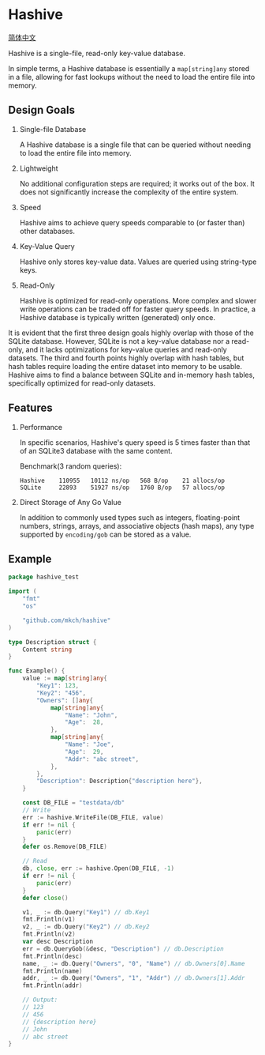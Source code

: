 # Hashive

[简体中文](README.zh-CN.md)

Hashive is a single-file, read-only key-value database.

In simple terms, a Hashive database is essentially a `map[string]any` stored in a file, allowing for fast lookups without the need to load the entire file into memory.

## Design Goals

1. Single-file Database

    A Hashive database is a single file that can be queried without needing to load the entire file into memory.

2. Lightweight

    No additional configuration steps are required; it works out of the box. It does not significantly increase the complexity of the entire system.

3. Speed

    Hashive aims to achieve query speeds comparable to (or faster than) other databases.

4. Key-Value Query

    Hashive only stores key-value data. Values are queried using string-type keys.

5. Read-Only

    Hashive is optimized for read-only operations. More complex and slower write operations can be traded off for faster query speeds. In practice, a Hashive database is typically written (generated) only once.

It is evident that the first three design goals highly overlap with those of the SQLite database. However, SQLite is not a key-value database nor a read-only, and it lacks optimizations for key-value queries and read-only datasets. The third and fourth points highly overlap with hash tables, but hash tables require loading the entire dataset into memory to be usable. Hashive aims to find a balance between SQLite and in-memory hash tables, specifically optimized for read-only datasets.

## Features

1. Performance

    In specific scenarios, Hashive's query speed is 5 times faster than that of an SQLite3 database with the same content.

    Benchmark(3 random queries):

    ```text
    Hashive    110955   10112 ns/op   568 B/op    21 allocs/op
    SQLite     22893    51927 ns/op   1760 B/op   57 allocs/op
    ```

2. Direct Storage of Any Go Value

    In addition to commonly used types such as integers, floating-point numbers, strings, arrays, and associative objects (hash maps), any type supported by `encoding/gob` can be stored as a value.

## Example

```go
package hashive_test

import (
    "fmt"
    "os"

    "github.com/mkch/hashive"
)

type Description struct {
    Content string
}

func Example() {
    value := map[string]any{
        "Key1": 123,
        "Key2": "456",
        "Owners": []any{
            map[string]any{
                "Name": "John",
                "Age":  28,
            },
            map[string]any{
                "Name": "Joe",
                "Age":  29,
                "Addr": "abc street",
            },
        },
        "Description": Description{"description here"},
    }

    const DB_FILE = "testdata/db"
    // Write
    err := hashive.WriteFile(DB_FILE, value)
    if err != nil {
        panic(err)
    }
    defer os.Remove(DB_FILE)

    // Read
    db, close, err := hashive.Open(DB_FILE, -1)
    if err != nil {
        panic(err)
    }
    defer close()

    v1, _ := db.Query("Key1") // db.Key1
    fmt.Println(v1)
    v2, _ := db.Query("Key2") // db.Key2
    fmt.Println(v2)
    var desc Description
    err = db.QueryGob(&desc, "Description") // db.Description
    fmt.Println(desc)
    name, _ := db.Query("Owners", "0", "Name") // db.Owners[0].Name
    fmt.Println(name)
    addr, _ := db.Query("Owners", "1", "Addr") // db.Owners[1].Addr
    fmt.Println(addr)

    // Output:
    // 123
    // 456
    // {description here}
    // John
    // abc street
}
```
